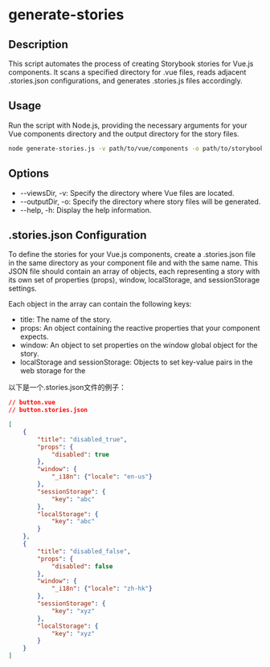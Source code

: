 # generate-stories

## Description
This script automates the process of creating Storybook stories for Vue.js components. It scans a specified directory for .vue files, reads adjacent .stories.json configurations, and generates .stories.js files accordingly.

## Usage
Run the script with Node.js, providing the necessary arguments for your Vue components directory and the output directory for the story files.

``` bash
node generate-stories.js -v path/to/vue/components -o path/to/storybook/stories
```

## Options
- --viewsDir, -v: Specify the directory where Vue files are located.
- --outputDir, -o: Specify the directory where story files will be generated.
- --help, -h: Display the help information.

## .stories.json Configuration
To define the stories for your Vue.js components, create a .stories.json file in the same directory as your component file and with the same name. This JSON file should contain an array of objects, each representing a story with its own set of properties (props), window, localStorage, and sessionStorage settings.

Each object in the array can contain the following keys:

- title: The name of the story.
- props: An object containing the reactive properties that your component expects.
- window: An object to set properties on the window global object for the story.
- localStorage and sessionStorage: Objects to set key-value pairs in the web storage for the 

以下是一个.stories.json文件的例子：

``` json
// button.vue
// button.stories.json

[
    {
        "title": "disabled_true",
        "props": {
            "disabled": true
        },
        "window": {
            "_i18n": {"locale": "en-us"}
        },
        "sessionStorage": {
            "key": "abc"
        },
        "localStorage": {
            "key": "abc"
        }
    },
    {
        "title": "disabled_false",
        "props": {
            "disabled": false
        },
        "window": {
            "_i18n": {"locale": "zh-hk"}
        },
        "sessionStorage": {
            "key": "xyz"
        },
        "localStorage": {
            "key": "xyz"
        }
    }
]

```